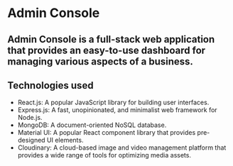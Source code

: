 # Admin Console

## Admin Console is a full-stack web application that provides an easy-to-use dashboard for managing various aspects of a business.

## Technologies used

- React.js: A popular JavaScript library for building user interfaces.
- Express.js: A fast, unopinionated, and minimalist web framework for Node.js.
- MongoDB: A document-oriented NoSQL database.
- Material UI: A popular React component library that provides pre-designed UI elements.
- Cloudinary: A cloud-based image and video management platform that provides a wide range of tools for optimizing media assets.
